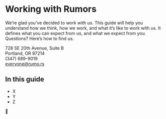 # Working with Rumors

We’re glad you’ve decided to work with us. This guide will help you understand how we think, how we work, and what it’s like to work with us. It defines what you can expect from us, and what we expect from you. Questions? Here’s how to find us.

728 SE 20th Avenue, Suite B  
Portland, OR 97214  
(347) 689-9019  
everyone@rumo.rs

## In this guide

- X
- Y
- Z

🎵